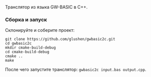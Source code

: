 Транслятор из языка GW-BASIC в C++.

### Сборка и запуск
Склонируйте и соберите проект:
```
git clone https://github.com/glushen/gwbasic2c.git
cd gwbasic2c
mkdir cmake-build-debug
cd cmake-build-debug
cmake ..
make
```
После чего запустите транслятор: `gwbasic2c input.bas output.cpp`.